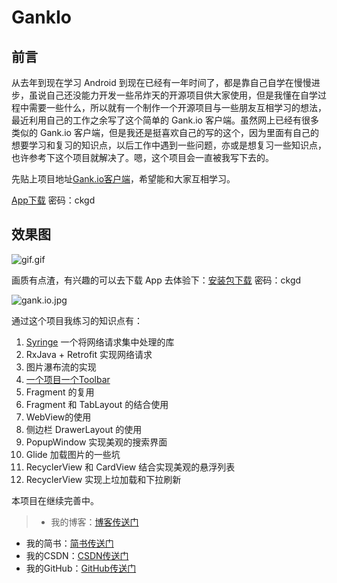 # GankIo

## 前言

从去年到现在学习 Android 到现在已经有一年时间了，都是靠自己自学在慢慢进步，虽说自己还没能力开发一些吊炸天的开源项目供大家使用，但是我懂在自学过程中需要一些什么，所以就有一个制作一个开源项目与一些朋友互相学习的想法，最近利用自己的工作之余写了这个简单的 Gank.io 客户端。虽然网上已经有很多类似的 Gank.io 客户端，但是我还是挺喜欢自己的写的这个，因为里面有自己的想要学习和复习的知识点，以后工作中遇到一些问题，亦或是想复习一些知识点，也许参考下这个项目就解决了。嗯，这个项目会一直被我写下去的。

先贴上项目地址[Gank.io客户端](https://github.com/Seancss/GankIo)，希望能和大家互相学习。

[App下载](https://pan.baidu.com/s/1pLsIpnH)    密码：ckgd

## 效果图

![gif.gif](https://github.com/Seancss/GankIo/blob/master/resource/gankio.gif)

画质有点渣，有兴趣的可以去下载 App 去体验下：[安装包下载](https://pan.baidu.com/s/1pLsIpnH)    密码：ckgd


![gank.io.jpg](http://upload-images.jianshu.io/upload_images/1744889-58f639aae980d8c3.jpg?imageMogr2/auto-orient/strip%7CimageView2/2/w/1240)


通过这个项目我练习的知识点有：

1. [Syringe](https://github.com/woshihot/Syringe) 一个将网络请求集中处理的库
2. RxJava + Retrofit 实现网络请求
2. 图片瀑布流的实现
3. [一个项目一个Toolbar](http://www.jianshu.com/p/65cd2d4ad99a)
4. Fragment 的复用
5. Fragment 和 TabLayout 的结合使用
6. WebView的使用
7. 侧边栏 DrawerLayout 的使用
8. PopupWindow 实现美观的搜索界面
9. Glide 加载图片的一些坑
10. RecyclerView 和 CardView 结合实现美观的悬浮列表
11. RecyclerView 实现上垃加载和下拉刷新

本项目在继续完善中。

> - 我的博客：[博客传送门](http://www.smartsean.cn/)
- 我的简书：[简书传送门](http://www.jianshu.com/u/b58209d17f98)
- 我的CSDN：[CSDN传送门](http://blog.csdn.net/sean_css)
- 我的GitHub：[GitHub传送门](https://github.com/Seancss)